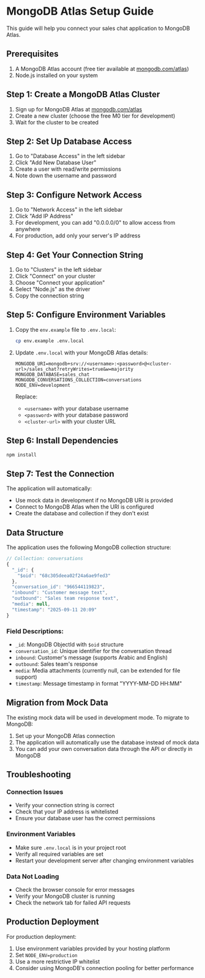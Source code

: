 # MongoDB Atlas Setup Guide

This guide will help you connect your sales chat application to MongoDB Atlas.

## Prerequisites

1. A MongoDB Atlas account (free tier available at [mongodb.com/atlas](https://mongodb.com/atlas))
2. Node.js installed on your system

## Step 1: Create a MongoDB Atlas Cluster

1. Sign up for MongoDB Atlas at [mongodb.com/atlas](https://mongodb.com/atlas)
2. Create a new cluster (choose the free M0 tier for development)
3. Wait for the cluster to be created

## Step 2: Set Up Database Access

1. Go to "Database Access" in the left sidebar
2. Click "Add New Database User"
3. Create a user with read/write permissions
4. Note down the username and password

## Step 3: Configure Network Access

1. Go to "Network Access" in the left sidebar
2. Click "Add IP Address"
3. For development, you can add "0.0.0.0/0" to allow access from anywhere
4. For production, add only your server's IP address

## Step 4: Get Your Connection String

1. Go to "Clusters" in the left sidebar
2. Click "Connect" on your cluster
3. Choose "Connect your application"
4. Select "Node.js" as the driver
5. Copy the connection string

## Step 5: Configure Environment Variables

1. Copy the `env.example` file to `.env.local`:
   ```bash
   cp env.example .env.local
   ```

2. Update `.env.local` with your MongoDB Atlas details:
   ```env
   MONGODB_URI=mongodb+srv://<username>:<password>@<cluster-url>/sales_chat?retryWrites=true&w=majority
   MONGODB_DATABASE=sales_chat
   MONGODB_CONVERSATIONS_COLLECTION=conversations
   NODE_ENV=development
   ```

   Replace:
   - `<username>` with your database username
   - `<password>` with your database password
   - `<cluster-url>` with your cluster URL

## Step 6: Install Dependencies

```bash
npm install
```

## Step 7: Test the Connection

The application will automatically:
- Use mock data in development if no MongoDB URI is provided
- Connect to MongoDB Atlas when the URI is configured
- Create the database and collection if they don't exist

## Data Structure

The application uses the following MongoDB collection structure:

```javascript
// Collection: conversations
{
  "_id": {
    "$oid": "68c305deea02f24a6ae9fed3"
  },
  "conversation_id": "966544119823",
  "inbound": "Customer message text",
  "outbound": "Sales team response text", 
  "media": null,
  "timestamp": "2025-09-11 20:09"
}
```

### Field Descriptions:
- `_id`: MongoDB ObjectId with `$oid` structure
- `conversation_id`: Unique identifier for the conversation thread
- `inbound`: Customer's message (supports Arabic and English)
- `outbound`: Sales team's response
- `media`: Media attachments (currently null, can be extended for file support)
- `timestamp`: Message timestamp in format "YYYY-MM-DD HH:MM"

## Migration from Mock Data

The existing mock data will be used in development mode. To migrate to MongoDB:

1. Set up your MongoDB Atlas connection
2. The application will automatically use the database instead of mock data
3. You can add your own conversation data through the API or directly in MongoDB

## Troubleshooting

### Connection Issues
- Verify your connection string is correct
- Check that your IP address is whitelisted
- Ensure your database user has the correct permissions

### Environment Variables
- Make sure `.env.local` is in your project root
- Verify all required variables are set
- Restart your development server after changing environment variables

### Data Not Loading
- Check the browser console for error messages
- Verify your MongoDB cluster is running
- Check the network tab for failed API requests

## Production Deployment

For production deployment:

1. Use environment variables provided by your hosting platform
2. Set `NODE_ENV=production`
3. Use a more restrictive IP whitelist
4. Consider using MongoDB's connection pooling for better performance
